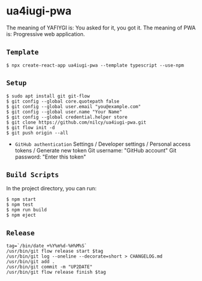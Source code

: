 # ua4iugi-pwa

The meaning of YAFIYGI is: You asked for it, you got it.
The meaning of PWA is: Progressive web application.

## `Template`
```
$ npx create-react-app ua4iugi-pwa --template typescript --use-npm
```

## `Setup`
```
$ sudo apt install git git-flow
$ git config --global core.quotepath false
$ git config --global user.email "you@example.com"
$ git config --global user.name "Your Name"
$ git config --global credential.helper store
$ git clone https://github.com/nilcy/ua4iugi-pwa.git
$ git flow init -d
$ git push origin --all
```
- `GitHub authentication`
Settings / Developer settings / Personal access tokens / Generate new token
Git username: "GitHub account"
Git password: "Enter this token"

## `Build Scripts`
In the project directory, you can run:
```
$ npm start
$ npm test
$ npm run build
$ npm eject
```

## `Release`
```
tag=`/bin/date +%Y%m%d-%H%M%S`
/usr/bin/git flow release start $tag
/usr/bin/git log --oneline --decorate=short > CHANGELOG.md
/usr/bin/git add .
/usr/bin/git commit -m "UP2DATE"
/usr/bin/git flow release finish $tag
```
